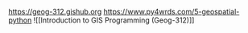 https://geog-312.gishub.org
https://www.py4wrds.com/5-geospatial-python
![[Introduction to GIS Programming (Geog-312)]]